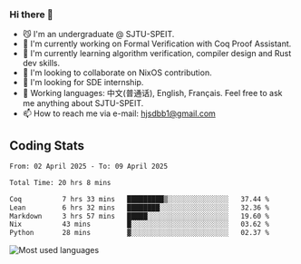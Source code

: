 ### Hi there 👋

<!--
**definfo/definfo** is a ✨ _special_ ✨ repository because its `README.md` (this file) appears on your GitHub profile.

Here are some ideas to get you started:

- 🔭 I’m currently working on ...
- 🌱 I’m currently learning ...
- 👯 I’m looking to collaborate on ...
- 🤔 I’m looking for help with ...
- 💬 Ask me about ...
- 📫 How to reach me: ...
- 😄 Pronouns: ...
- ⚡ Fun fact: ...
-->

- 😼 I'm an undergraduate @ SJTU-SPEIT.
- 🔭 I'm currently working on Formal Verification with Coq Proof Assistant.
- 🌱 I'm currently learning algorithm verification, compiler design and Rust dev skills.
- 👯 I'm looking to collaborate on NixOS contribution.
- 🤔 I'm looking for SDE internship.
- 💬 Working languages: 中文(普通话), English, Français. Feel free to ask me anything about SJTU-SPEIT.
- 📫 How to reach me via e-mail: hjsdbb1@gmail.com

## Coding Stats

<!--START_SECTION:waka-->

```txt
From: 02 April 2025 - To: 09 April 2025

Total Time: 20 hrs 8 mins

Coq          7 hrs 33 mins   █████████▒░░░░░░░░░░░░░░░   37.44 %
Lean         6 hrs 32 mins   ████████░░░░░░░░░░░░░░░░░   32.36 %
Markdown     3 hrs 57 mins   █████░░░░░░░░░░░░░░░░░░░░   19.60 %
Nix          43 mins         █░░░░░░░░░░░░░░░░░░░░░░░░   03.62 %
Python       28 mins         ▓░░░░░░░░░░░░░░░░░░░░░░░░   02.37 %
```

<!--END_SECTION:waka-->

![Most used languages](https://github-readme-stats.vercel.app/api/top-langs/?username=definfo&layout=donut&theme=dracula&exclude_repo=xv6-labs-2023)

